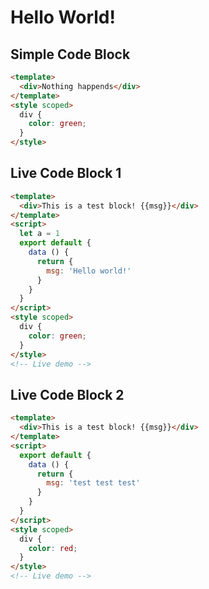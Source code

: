 # Hello World!

## Simple Code Block

```html
<template>
  <div>Nothing happends</div>
</template>
<style scoped>
  div {
    color: green;
  }
</style>
```

## Live Code Block 1

```html
<template>
  <div>This is a test block! {{msg}}</div>
</template>
<script>
  let a = 1
  export default {
    data () {
      return {
        msg: 'Hello world!'
      }
    }
  }
</script>
<style scoped>
  div {
    color: green;
  }
</style>
<!-- Live demo -->
```

## Live Code Block 2

```html
<template>
  <div>This is a test block! {{msg}}</div>
</template>
<script>
  export default {
    data () {
      return {
        msg: 'test test test'
      }
    }
  }
</script>
<style scoped>
  div {
    color: red;
  }
</style>
<!-- Live demo -->
```
